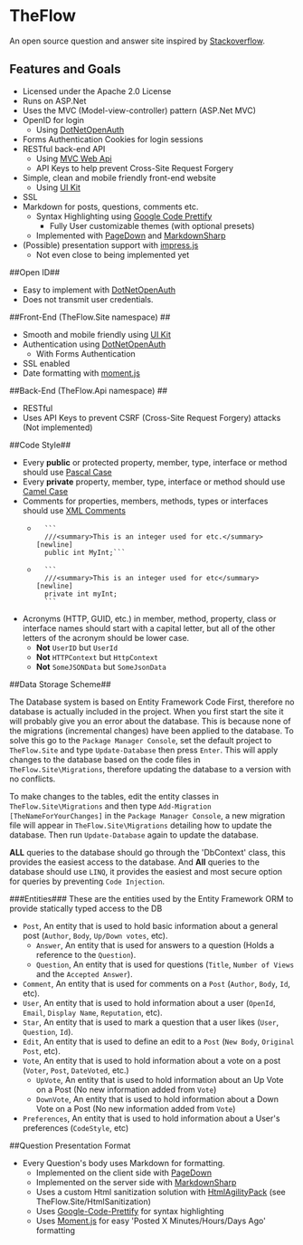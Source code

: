 # TheFlow
An open source question and answer site inspired by [Stackoverflow](http://www.stackoverflow.com).

## Features and Goals ##
- Licensed under the Apache 2.0 License
- Runs on ASP.Net
- Uses the MVC (Model-view-controller) pattern (ASP.Net MVC)
- OpenID for login
	- Using [DotNetOpenAuth](https://github.com/DotNetOpenAuth/DotNetOpenAuth)
- Forms Authentication Cookies for login sessions
- RESTful back-end API
	- Using [MVC Web Api](http://www.asp.net/web-api)
	- API Keys to help prevent Cross-Site Request Forgery
- Simple, clean and mobile friendly front-end website
	- Using [UI Kit](http://getuikit.com/ "UI Kit")
- SSL
- Markdown for posts, questions, comments etc.
	- Syntax Highlighting using [Google Code Prettify](https://code.google.com/p/google-code-prettify/)
		- Fully User customizable themes (with optional presets)
	- Implemented with [PageDown](https://code.google.com/p/pagedown/) and [MarkdownSharp](https://code.google.com/p/markdownsharp/)
- (Possible) presentation support with [impress.js](http://bartaz.github.io/impress.js/#/bored "Impress.js")
	- Not even close to being implemented yet

##Open ID##
- Easy to implement with [DotNetOpenAuth](https://github.com/DotNetOpenAuth/DotNetOpenAuth)
- Does not transmit user credentials.

##Front-End (TheFlow.Site namespace) ##
- Smooth and mobile friendly using [UI Kit](http://getuikit.com/ "UI Kit")
- Authentication using [DotNetOpenAuth](https://github.com/DotNetOpenAuth/DotNetOpenAuth)
	- With Forms Authentication
- SSL enabled
- Date formatting with [moment.js](http://momentjs.com/)

##Back-End (TheFlow.Api namespace) ##
- RESTful
- Uses API Keys to prevent CSRF (Cross-Site Request Forgery) attacks (Not implemented)

##Code Style##
- Every **public** or protected property, member, type, interface or method should use [Pascal Case](http://msdn.microsoft.com/en-us/library/x2dbyw72(v=vs.71).aspx)
- Every **private** property, member, type, interface or method should use [Camel Case](http://msdn.microsoft.com/en-us/library/x2dbyw72(v=vs.71).aspx)
- Comments for properties, members, methods, types or interfaces should use [XML Comments](http://msdn.microsoft.com/en-us/magazine/dd722812.aspx)
	-   	```
		   	///<summary>This is an integer used for etc.</summary> [newline]
	 		public int MyInt;```
	-		```
			///<summary>This is an integer used for etc</summary> [newline]
		    private int myInt;
		    ```
- Acronyms (HTTP, GUID, etc.) in member, method, property, class or interface names should start with a capital letter, but all of the other letters of the acronym should be lower case.
	- **Not** `UserID` but `UserId`
	- **Not** `HTTPContext` but `HttpContext`
	- **Not** `SomeJSONData` but `SomeJsonData`

##Data Storage Scheme##

The Database system is based on Entity Framework Code First, therefore no database is actually included in the project. When you first start the site it will probably give you an error about the database. This is because none of the migrations (incremental changes) have been applied to the database. To solve this go to the `Package Manager Console`, set the default project to `TheFlow.Site` and type `Update-Database` then press `Enter`. This will apply changes to the database based on the code files in `TheFlow.Site\Migrations`, therefore updating the database to a version with no conflicts.

To make changes to the tables, edit the entity classes in `TheFlow.Site\Migrations` and then type `Add-Migration [TheNameForYourChanges]` in the `Package Manager Console`, a new migration file will appear in `TheFlow.Site\Migrations` detailing how to update the database. Then run `Update-Database` again to update the database.

**ALL** queries to the database should go through the 'DbContext' class, this provides the easiest access to the database. And **All** queries to the database should use `LINQ`, it provides the easiest and most secure option for queries by preventing `Code Injection`.

###Entities###
These are the entities used by the Entity Framework ORM to provide statically typed access to the DB

- `Post`, An entity that is used to hold basic information about a general post (`Author`, `Body`, `Up/Down votes`, etc). 
	- `Answer`, An entity that is used for answers to a question (Holds a reference to the `Question`).
	- `Question`, An entity that is used for questions (`Title`, `Number of Views` and the `Accepted Answer`).
- `Comment`, An entity that is used for comments on a `Post` (`Author`, `Body`, `Id`, etc).
- `User`, An entity that is used to hold information about a user (`OpenId`, `Email`, `Display Name`, `Reputation`, etc).
- `Star`, An entity that is used to mark a question that a user likes (`User`, `Question`, `Id`).
- `Edit`, An entity that is used to define an edit to a `Post` (`New Body`, `Original Post`, etc).
- `Vote`, An entity that is used to hold information about a vote on a post (`Voter`, `Post`, `DateVoted`, etc.)
	- `UpVote`, An entity that is used to hold information about an Up Vote on a Post (No new information added from `Vote`)
	- `DownVote`, An entity that is used to hold information about a Down Vote on a Post (No new information added from `Vote`)
- `Preferences`, An entity that is used to hold information about a User's preferences (`CodeStyle`, etc)

##Question Presentation Format
- Every Question's body uses Markdown for formatting.
	- Implemented on the client side with [PageDown](https://code.google.com/p/pagedown/)
	- Implemented on the server side with [MarkdownSharp](https://code.google.com/p/markdownsharp/)
	- Uses a custom Html sanitization solution with [HtmlAgilityPack](http://htmlagilitypack.codeplex.com/) (see TheFlow.Site/HtmlSanitization)
	- Uses [Google-Code-Prettify](https://code.google.com/p/google-code-prettify/wiki/GettingStarted) for syntax highlighting
	- Uses [Moment.js](http://momentjs.com/) for easy 'Posted X Minutes/Hours/Days Ago' formatting
